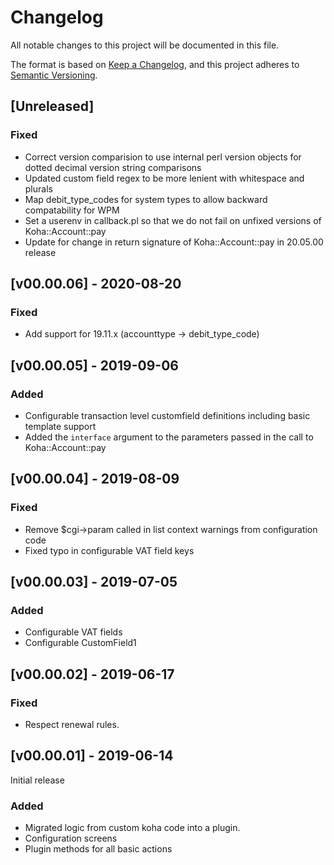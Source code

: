# Changelog
All notable changes to this project will be documented in this file.

The format is based on [Keep a Changelog](https://keepachangelog.com/en/1.0.0/),
and this project adheres to [Semantic Versioning](https://semver.org/spec/v2.0.0.html).

## [Unreleased]

### Fixed
- Correct version comparision to use internal perl version objects for dotted decimal version string comparisons
- Updated custom field regex to be more lenient with whitespace and plurals
- Map debit_type_codes for system types to allow backward compatability for WPM
- Set a userenv in callback.pl so that we do not fail on unfixed versions of Koha::Account::pay
- Update for change in return signature of Koha::Account::pay in 20.05.00 release

## [v00.00.06] - 2020-08-20

### Fixed
- Add support for 19.11.x (accounttype -> debit_type_code)

## [v00.00.05] - 2019-09-06

### Added
- Configurable transaction level customfield definitions including basic template support
- Added the `interface` argument to the parameters passed in the call to Koha::Account::pay

## [v00.00.04] - 2019-08-09

### Fixed
- Remove $cgi->param called in list context warnings from configuration code
- Fixed typo in configurable VAT field keys

## [v00.00.03] - 2019-07-05

### Added
- Configurable VAT fields
- Configurable CustomField1

## [v00.00.02] - 2019-06-17

### Fixed
- Respect renewal rules.

## [v00.00.01] - 2019-06-14

Initial release

### Added
- Migrated logic from custom koha code into a plugin.
- Configuration screens
- Plugin methods for all basic actions


